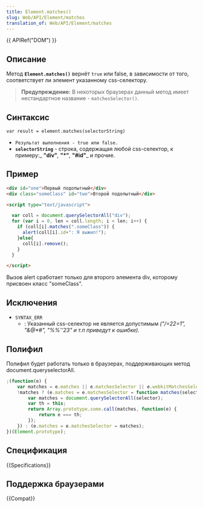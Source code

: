 ```yaml
---
title: Element.matches()
slug: Web/API/Element/matches
translation_of: Web/API/Element/matches
---
```

{{ APIRef("DOM") }}

## Описание

Метод **`Element.matches()`** вернёт `true` или false, в зависимости от того, соответствует ли элемент указанному css-селектору.

> **Предупреждение:** В некоторых браузерах данный метод имеет нестандартное название - `matchesSelector()`.

## Синтаксис

```
var result = element.matches(selectorString)
```

- `Результат выполнения - true или false.`
- **`selectorString`** - строка, содержащая любой css-селектор, к примеру:_ **"div"**_,_ **"\*"**_,_ **"#id"**_ и прочие.

## Пример

```html
<div id="one">Первый подопытный</div>
<div class="someClass" id="two">Второй подопытный</div>

<script type="text/javascript">

  var coll = document.querySelectorAll("div");
  for (var i = 0, len = coll.length; i < len; i++) {
    if (coll[i].matches(".someClass")) {
      alert(coll[i].id+": Я выжил!");
    }else{
      coll[i].remove();
    }
  }

</script>
```

Вызов alert сработает только для второго элемента div, которому присвоен класс "someClass".

## Исключения

- `SYNTAX_ERR`
  - : Указанный css-селектор не является допустимым _("/=22=1", "&@\*#", "%%''23" и т.п приведут к ошибке)._

## Полифил

Полифил будет работать только в браузерах, поддерживающих метод document.queryselectorAll.

```js
;(function(e) {
    var matches = e.matches || e.matchesSelector || e.webkitMatchesSelector || e.mozMatchesSelector || e.msMatchesSelector || e.oMatchesSelector;
    !matches ? (e.matches = e.matchesSelector = function matches(selector) {
        var matches = document.querySelectorAll(selector);
        var th = this;
        return Array.prototype.some.call(matches, function(e) {
            return e === th;
        });
    }) : (e.matches = e.matchesSelector = matches);
})(Element.prototype);
```

## Спецификация

{{Specifications}}

## Поддержка браузерами

{{Compat}}
